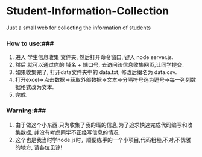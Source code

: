 # Student-Information-Collection
Just a small web for collecting the information of students
### How to use:###
  1. 进入 学生信息收集 文件夹, 然后打开命令窗口, 键入 node server.js.
  2. 然后 就可以通过你的 域名 + 端口号, 去访问该信息收集网页,让同学提交.
  3. 如果收集完了, 打开data文件夹中的 data.txt, 修改后缀名为 data.csv.
  4. 打开excel=>点击数据=>获取外部数据=>文本=>分隔符号选为逗号=>每一列列数据格式改为文本.
  5. 完成.
### Warning:###
  1. 由于做这个小东西,只为收集了我的班的信息,为了追求快速完成代码编写和收集数据, 并没有考虑同学不正经写信息的情况.
  2. 这个也是我当时学node.js时，顺便练手的一个小项目,代码粗糙,不对,不优雅的地方, 请各位见谅!
